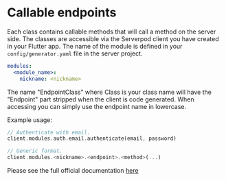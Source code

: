 # Callable endpoints

Each class contains callable methods that will call a method on the server side. The classes are accessible via the Serverpod client you have created in your Flutter app. The name of the module is defined in your `config/generator.yaml` file in the server project.

```yaml
modules:
  <module_name>:
    nickname: <nickname>
```

The name "EndpointClass" where Class is your class name will have the "Endpoint" part stripped when the client is code generated. When accessing you can simply use the endpoint name in lowercase.

Example usage:

```dart
// Authenticate with email.
client.modules.auth.email.authenticate(email, password)

// Generic format.
client.modules.<nickname>.<endpoint>.<method>(...)
```

Please see the full official documentation [here](https://docs.serverpod.dev)
